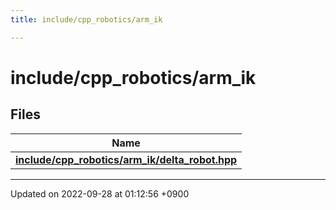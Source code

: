 ```yaml
---
title: include/cpp_robotics/arm_ik

---
```


# include/cpp_robotics/arm_ik



## Files

| Name           |
| -------------- |
| **[include/cpp_robotics/arm_ik/delta_robot.hpp](/cpp_robotics/doxybook/Files/delta__robot_8hpp/#file-delta-robot.hpp)**  |






-------------------------------

Updated on 2022-09-28 at 01:12:56 +0900
